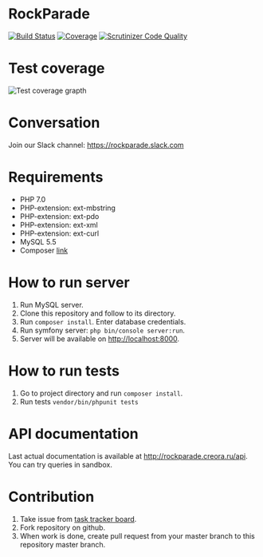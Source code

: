 RockParade
==========

[![Build Status](https://travis-ci.org/VAPC/RockParade-API.svg?branch=master)](https://travis-ci.org/VAPC/RockParade-API)
[![Coverage](https://codecov.io/gh/VAPC/RockParade-API/branch/master/graph/badge.svg)](https://codecov.io/gh/VAPC/RockParade-API)
[![Scrutinizer Code Quality](https://scrutinizer-ci.com/g/VAPC/RockParade-API/badges/quality-score.png?b=master)](https://scrutinizer-ci.com/g/VAPC/RockParade-API/?branch=master)

Test coverage
========
![Test coverage grapth](https://codecov.io/gh/VAPC/RockParade-API/branch/master/graphs/tree.svg "Test coverage graph")

Conversation
============
Join our Slack channel: https://rockparade.slack.com

Requirements
============
* PHP 7.0
* PHP-extension: ext-mbstring
* PHP-extension: ext-pdo
* PHP-extension: ext-xml
* PHP-extension: ext-curl
* MySQL 5.5
* Composer [link](https://getcomposer.org)

How to run server
=================
1. Run MySQL server.
2. Clone this repository and follow to its directory.
3. Run `composer install`. Enter database credentials.
3. Run symfony server: `php bin/console server:run`.
4. Server will be available on [http://localhost:8000](http://localhost:8000).

How to run tests
================
1. Go to project directory and run `composer install`.
2. Run tests `vendor/bin/phpunit tests`

API documentation
=================
Last actual documentation is available at http://rockparade.creora.ru/api. You can try queries in sandbox.

Contribution
============
1. Take issue from [task tracker board](http://redmine.rockparade.creora.ru).
2. Fork repository on github.
3. When work is done, create pull request from your master branch to this repository master branch.
